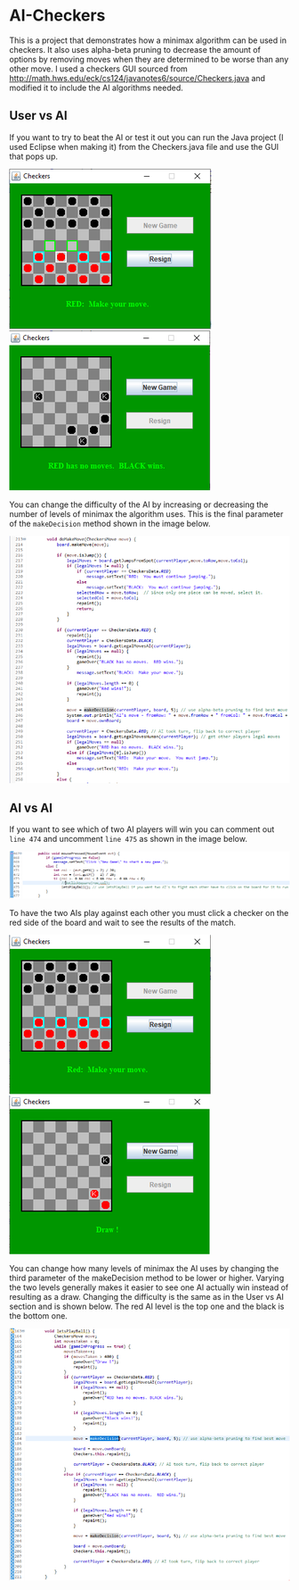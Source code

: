 # AI-Checkers
This is a project that demonstrates how a minimax algorithm can be used in checkers. It also uses alpha-beta pruning to decrease the amount of options by removing moves when they are determined to be worse than any other move. I used a checkers GUI sourced from http://math.hws.edu/eck/cs124/javanotes6/source/Checkers.java and modified it to include the AI algorithms needed.
## User vs AI
If you want to try to beat the AI or test it out you can run the Java project (I used Eclipse when making it) from the Checkers.java file and use the GUI that pops up.

<img src="images/checkers-start.PNG" >
<img src="images/checkers-loss.PNG" >

You can change the difficulty of the AI by increasing or decreasing the number of levels of minimax the algorithm uses. This is the final parameter of the `makeDecision` method shown in the image below.

<img src="images/ai-level.PNG" >

## AI vs AI
If you want to see which of two AI players will win you can comment out `line 474` and uncomment `line 475` as shown in the image below. 

<img src="images/ai-vs-ai.PNG" >

To have the two AIs play against each other you must click a checker on the red side of the board and wait to see the results of the match.

<img src="images/ai-start.PNG" >
<img src="images/ai-draw.PNG" >

You can change how many levels of minimax the AI uses by changing the third parameter of the makeDecision method to be lower or higher. Varying the two levels generally makes it easier to see one AI actually win instead of resulting as a draw. Changing the difficulty is the same as in the User vs AI section and is shown below. The red AI level is the top one and the black is the bottom one.

<img src="images/ai-vs-ai-levels.PNG" >
